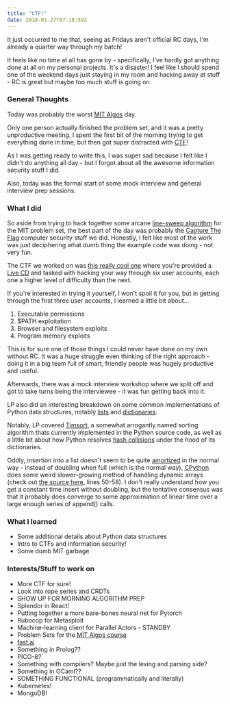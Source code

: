 ```yaml
---
title: "CTF!"
date: 2018-01-27T07:18:59Z
---
```

It just occurred to me that, seeing as Fridays aren't official RC days, I'm already a quarter way through my batch!

It feels like no time at all has gone by - specifically, I've hardly got anything done at all on my personal projects. It's a disaster! I feel like I should spend one of the weekend days just staying in my room and hacking away at stuff - RC is great but maybe too much stuff is going on.

### General Thoughts
Today was probably the worst [MIT Algos](https://ocw.mit.edu/courses/electrical-engineering-and-computer-science/6-006-introduction-to-algorithms-fall-2011/assignments/) day. 

Only one person actually finished the problem set, and it was a pretty unproductive meeting. I spent the first bit of the morning trying to get everything done in time, but then got super distracted with [CTF](https://ctflearn.com/index.php)! 

As I was getting ready to write this, I was super sad because I felt like I didn't do anything all day - but I forgot about all the awesome information security stuff I did.

Also, today was the formal start of some mock interview and general interview prep sessions.

### What I did
So aside from trying to hack together some arcane [line-sweep algorithm](https://en.wikipedia.org/wiki/Sweep_line_algorithm) for the MIT problem set, the best part of the day was probably the [Capture The Flag](https://en.wikipedia.org/wiki/Capture_the_flag#Computer_security) computer security stuff we did. Honestly, I felt like most of the work was just deciphering what dumb thing the example code was doing - not very fun.

The CTF we worked on was [this really cool one](http://www.janosgyerik.com/hacking-contest-on-a-live-cd/) where you're provided a [Live CD](https://en.wikipedia.org/wiki/Live_CD) and tasked with hacking your way through six user accounts, each one a higher level of difficulty than the next.

If you're interested in trying it yourself, I won't spoil it for you, but in getting through the first three user accounts, I learned a little bit about...

1) Executable permissions
2) $PATH exploitation
3) Browser and filesystem exploits
4) Program memory exploits

This is for sure one of those things I could never have done on my own without RC. It was a huge struggle even thinking of the right approach - doing it in a big team full of smart, friendly people was hugely productive and useful.

Afterwards, there was a mock interview workshop where we split off and got to take turns being the interviewee - it was fun getting back into it.

LP also did an interesting breakdown on some common implementations of Python data structures, notably [lists](https://www.tutorialspoint.com/python/python_lists.htm) and [dictionaries](https://www.python-course.eu/dictionaries.php).

Notably, LP covered [Timsort](https://en.wikipedia.org/wiki/Timsort), a somewhat arrogantly named sorting algorithm thats currently implemented in the Python source code, as well as a little bit about how Python resolves [hash collisions](https://en.wikipedia.org/wiki/Hash_table#Collision_resolution) under the hood of its dictionaries.

Oddly, insertion into a list doesn't seem to be quite [amortized](https://en.wikipedia.org/wiki/Amortized_analysis) in the normal way - instead of doubling when full (which is the normal way), [CPython](https://en.wikipedia.org/wiki/CPython) does some weird slower-growing method of handling dynamic arrays (check out [the source here](https://github.com/python/cpython/blob/master/Objects/listobject.c), lines 50-58). I don't really understand how you get a constant time insert without doubling, but the tentative consensus was that it probably does converge to some approximation of linear time over a large enough series of append() calls.

### What I learned
* Some additional details about Python data structures
* Intro to CTFs and information security!
* Some dumb MIT garbage

### Interests/Stuff to work on
* More CTF for sure!
* Look into rope series and CRDTs
* SHOW UP FOR MORNING ALGORITHM PREP
* Splendor in React!
* Putting together a more bare-bones neural net for Pytorch
* Rubocop for Metasploit
* Machine-learning client for Parallel Actors - STANDBY
* Problem Sets for the [MIT Algos course](https://ocw.mit.edu/courses/electrical-engineering-and-computer-science/6-006-introduction-to-algorithms-fall-2011/assignments/)
* [fast.ai](http://www.fast.ai/)
* Something in Prolog??
* PICO-8?
* Something with compilers? Maybe just the lexing and parsing side?
* Something in OCaml??
* SOMETHING FUNCTIONAL (programmatically and literally)
* Kubernetes!
* MongoDB!
